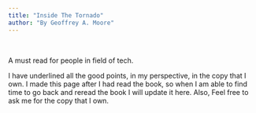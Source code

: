 ```yaml
---
title: "Inside The Tornado"
author: "By Geoffrey A. Moore"
---
```


<br />

A must read for people in field of tech.

I have underlined all the good points, in my perspective, in the copy that I own. I made this page after I had read the book, so when I am able to find time to go back and reread the book I will update it here. Also, Feel free to ask me for the copy that I own. 

<br/>
<br/>